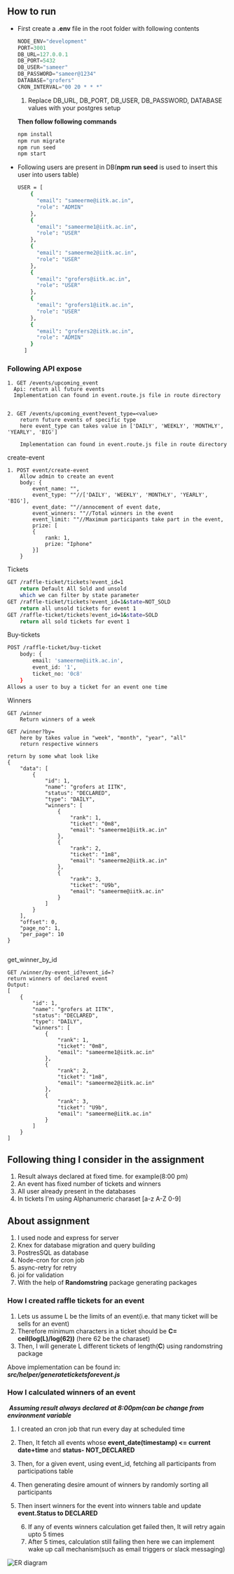 ## How to run

* First create a **.env** file in the root folder with following contents

  ```javascript
  NODE_ENV="development"
  PORT=3001
  DB_URL=127.0.0.1
  DB_PORT=5432
  DB_USER="sameer"
  DB_PASSWORD="sameer@1234"
  DATABASE="grofers"
  CRON_INTERVAL="00 20 * * *"
  ```

  1. Replace DB_URL, DB_PORT, DB_USER, DB_PASSWORD, DATABASE values with your postgres setup

  **Then follow following commands**

  ```bash
  npm install
  npm run migrate
  npm run seed
  npm start
  ```

* Following users are present in DB(**npm run seed** is used to insert this user into users table)

  ```bash
  USER = [
      {
        "email": "sameerme@iitk.ac.in",
        "role": "ADMIN"
      },
      {
        "email": "sameerme1@iitk.ac.in",
        "role": "USER"
      },
      {
        "email": "sameerme2@iitk.ac.in",
        "role": "USER"
      },
      {
        "email": "grofers@iitk.ac.in",
        "role": "USER"
      },
      {
        "email": "grofers1@iitk.ac.in",
        "role": "USER"
      },
      {
        "email": "grofers2@iitk.ac.in",
        "role": "ADMIN"
      }
    ]
  ```



### Following API expose

```bas
1. GET /events/upcoming_event
  Api: return all future events
  Implementation can found in event.route.js file in route directory
  

2. GET /events/upcoming_event?event_type=<value>
	return future events of specific type
	here event_type can takes value in ['DAILY', 'WEEKLY', 'MONTHLY', 'YEARLY', 'BIG']
	
	Implementation can found in event.route.js file in route directory
```



create-event

```bas
1. POST event/create-event
	Allow admin to create an event
	body: {
		event_name: "",
		event_type: ""//['DAILY', 'WEEKLY', 'MONTHLY', 'YEARLY', 'BIG'],
		event_date: ""//annocement of event date,
		event_winners: ""//Total winners in the event
		event_limit: ""//Maximum participants take part in the event,
		prize: [
		{
			rank: 1,
			prize: "Iphone"
		}]
	}
```

Tickets

```bash
GET /raffle-ticket/tickets?event_id=1
	return Default All Sold and unsold
	which we can filter by state parameter
GET /raffle-ticket/tickets?event_id=1&state=NOT_SOLD
	return all unsold tickets for event 1
GET /raffle-ticket/tickets?event_id=1&state=SOLD
	return all sold tickets for event 1
```



Buy-tickets

```bash
POST /raffle-ticket/buy-ticket
	body: {
		email: 'sameerme@iitk.ac.in',
		event_id: '1',
		ticket_no: '0c8'
	}
Allows a user to buy a ticket for an event one time
```



Winners

```
GET /winner
	Return winners of a week
	
GET /winner?by=
	here by takes value in "week", "month", "year", "all"
	return respective winners
	
return by some what look like
{
    "data": [
        {
            "id": 1,
            "name": "grofers at IITK",
            "status": "DECLARED",
            "type": "DAILY",
            "winners": [
                {
                    "rank": 1,
                    "ticket": "0m8",
                    "email": "sameerme1@iitk.ac.in"
                },
                {
                    "rank": 2,
                    "ticket": "1m8",
                    "email": "sameerme2@iitk.ac.in"
                },
                {
                    "rank": 3,
                    "ticket": "U9b",
                    "email": "sameerme@iitk.ac.in"
                }
            ]
        }
    ],
    "offset": 0,
    "page_no": 1,
    "per_page": 10
}
	
```

get_winner_by_id 

```ba
GET /winner/by-event_id?event_id=?
return winners of declared event
Output:
[
    {
        "id": 1,
        "name": "grofers at IITK",
        "status": "DECLARED",
        "type": "DAILY",
        "winners": [
            {
                "rank": 1,
                "ticket": "0m8",
                "email": "sameerme1@iitk.ac.in"
            },
            {
                "rank": 2,
                "ticket": "1m8",
                "email": "sameerme2@iitk.ac.in"
            },
            {
                "rank": 3,
                "ticket": "U9b",
                "email": "sameerme@iitk.ac.in"
            }
        ]
    }
]
```



## Following thing I consider in the assignment

1. Result always declared at fixed time. for example(8:00 pm)
2. An event has fixed number of tickets and winners
3. All user already present in the databases
4. In tickets I'm using Alphanumeric charaset [a-z A-Z 0-9]

## About assignment

1. I used node and express for server
2. Knex for database migration and query building
3. PostresSQL as database
4. Node-cron for cron job
5. async-retry for retry
6. joi for validation
7. With the help of **Randomstring** package generating packages



### How I created raffle tickets for an event

1. Lets us assume L be the limits of an event(i.e. that many ticket will be sells for an event)
2. Therefore minimum characters in a ticket should be **C=** **ceil(log(L)/log(62))** (here 62 be the charaset)
3. Then, I will generate L different tickets of length(**C**) using randomstring package

Above implementation can be found in: ***src/helper/generateticketsforevent.js***



### How I calculated winners of an event

​	***Assuming result always declared at 8:00pm(can be change from environment variable***

1. I created an cron job that run every day at scheduled time
2. Then, It fetch all events whose **event_date(timestamp) <= current date+time** and **status- NOT_DECLARED**
3. Then, for a given event, using event_id, fetching all participants from participations table
4. Then generating desire amount of winners by randomly sorting all participants
5. Then insert winners for the event into winners table and update **event.Status to DECLARED**

 	6. If any of events winners calculation get failed then, It will retry again upto 5 times
 	7. After 5 times, calculation still failing then here we can implement wake up call mechanism(such as email triggers or slack messaging)





![ER diagram](resource/overview.png)



